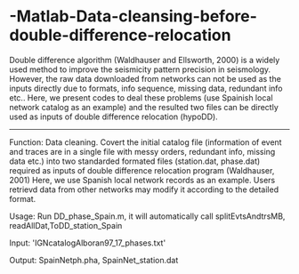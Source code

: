 # -Matlab-Data-cleansing-before-double-difference-relocation
Double difference algorithm (Waldhauser and Ellsworth, 2000) is a widely used method to improve the seismicity pattern precision in seismology. However, the raw data downloaded from networks can not be used as the inputs directly due to formats, info sequence, missing data, redundant info etc.. Here, we present codes to deal these problems (use Spainish local network catalog as an example) and the resulted two files can be directly used as inputs of double difference relocation (hypoDD). 

----------------------------------------------------------------------------------------------------------------------------------

Function: Data cleaning. 
         Covert the initial catalog file (information of event and traces are in a single file with messy orders, redundant info, missing          data etc.) into two standarded formated files (station.dat, phase.dat) required as inputs of double difference relocation                program (Waldhauser, 2001) 
         Here, we use Spanish local network records as an example. Users retrievd data from other networks may modify it according                  to the detailed format.

Usage:   Run DD_phase_Spain.m, it will automatically call splitEvtsAndtrsMB, readAllDat,ToDD_station_Spain

Input:  'IGNcatalogAlboran97_17_phases.txt' 

Output:  SpainNetph.pha, SpainNet_station.dat
